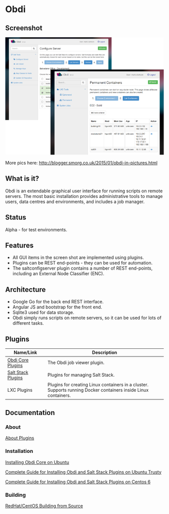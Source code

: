 # Obdi

## Screenshot

![](images/obdi-0.1.3.png?raw=true)

More pics here: http://blogger.smorg.co.uk/2015/01/obdi-in-pictures.html

## What is it?

Obdi is an extendable graphical user interface for running scripts on
remote servers.  The most basic installation provides administrative tools to
manage users, data centres and environments, and includes a job manager.

## Status

Alpha - for test environments.

## Features

* All GUI items in the screen shot are implemented using plugins.
* Plugins can be REST end-points - they can be used for automation.
* The saltconfigserver plugin contains a number of REST end-points, including an External Node Classifier (ENC).

## Architecture

* Google Go for the back end REST interface.
* Angular JS and bootstrap for the front end.
* Sqlite3 used for data storage.
* Obdi simply runs scripts on remote servers, so it can be used for lots of different tasks.

## Plugins

| Name/Link          | Description  |
|--------------------|-------------------------------------------------------|
| [Obdi Core Plugins](https://github.com/mclarkson/obdi-core-repository.git) | The Obdi job viewer plugin. |
| [Salt Stack Plugins](https://github.com/mclarkson/obdi-salt-repository.git) | Plugins for managing Salt Stack. |
| LXC Plugins       | Plugins for creating Linux containers in a cluster.<br> Supports running Docker containers inside Linux containers. |

## Documentation

### About

[About Plugins](https://github.com/mclarkson/obdi/blob/master/doc/plugins.md)

### Installation

[Installing Obdi Core on Ubuntu](https://github.com/mclarkson/obdi/blob/master/doc/ubuntu_install.md)

[Complete Guide for Installing Obdi and Salt Stack Plugins on Ubuntu Trusty](https://github.com/mclarkson/obdi-salt-repository/blob/master/docs/ubuntu_guide.md)

[Complete Guide for Installing Obdi and Salt Stack Plugins on Centos 6](https://github.com/mclarkson/obdi-salt-repository/blob/master/docs/centos_guide.md)

### Building

[RedHat/CentOS Building from Source](https://github.com/mclarkson/obdi/blob/master/doc/redhat_build.md)

